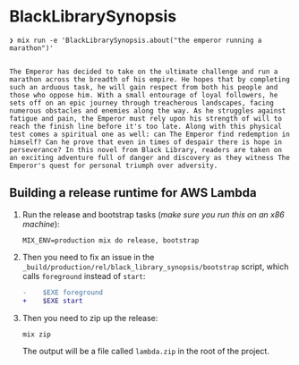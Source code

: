 # BlackLibrarySynopsis

```shell
❯ mix run -e 'BlackLibrarySynopsis.about("the emperor running a marathon")'


The Emperor has decided to take on the ultimate challenge and run a marathon across the breadth of his empire. He hopes that by completing such an arduous task, he will gain respect from both his people and those who oppose him. With a small entourage of loyal followers, he sets off on an epic journey through treacherous landscapes, facing numerous obstacles and enemies along the way. As he struggles against fatigue and pain, the Emperor must rely upon his strength of will to reach the finish line before it's too late. Along with this physical test comes a spiritual one as well: can The Emperor find redemption in himself? Can he prove that even in times of despair there is hope in perseverance? In this novel from Black Library, readers are taken on an exciting adventure full of danger and discovery as they witness The Emperor's quest for personal triumph over adversity.
```

## Building a release runtime for AWS Lambda

1. Run the release and bootstrap tasks (_make sure you run this on an x86 machine_):

    ```shell
    MIX_ENV=production mix do release, bootstrap
    ```

2. Then you need to fix an issue in the `_build/production/rel/black_library_synopsis/bootstrap` script, which calls `foreground` instead of `start`:

    ```diff
    -    $EXE foreground
    +    $EXE start
    ```

3. Then you need to zip up the release:

    ```shell
    mix zip
    ```

    The output will be a file called `lambda.zip` in the root of the project.
